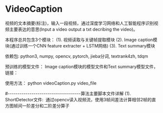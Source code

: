 
# VideoCaption
视频的文本摘要(标注)，输入一段视频，通过深度学习网络和人工智能程序识别视频主要表达的意思(Input a video output a txt decribing the video)。

本程序总共包含3个模块：
(1). 视频读取与关键帧提取模块
(2). Image caption模块(通过训练一个CNN feature extracter + LSTM网络)
(3). Text summary模块

依赖包:
python3, numpy, opencv, pytorch, jieba分词, textrank4zh, tdqm

预训练的模型文件：
Image caption模块的模型文件和Text summary模型文件，链接：

使用方法：
python videoCaption.py video_file

#-------------------------------------算法主要脚本文件详解
(1). ShortDetector文件:
  通过opencv读入视频流，使用3帧间差法计算相邻2帧的直方图帧间一阶差分和二阶差分算子
  

